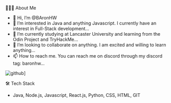 👨🏻‍💻  About Me
- 👋 Hi, I’m @BAronHW
- 👀 I’m interested in Java and anything Javascript. I currently have an interest in Full-Stack development...
- 🌱 I’m currently studying at Lancaster University and learning from the Odin Project and TryHackMe...
- 💞️ I’m looking to collaborate on anything. I am excited and willing to learn anything...
- 📫 How to reach me. You can reach me on discord through my discord tag: baronhw...

![github](https://img.shields.io/badge/GitHub-000000?style=for-the-badge&logo=GitHub&logoColor=white)]

🛠  Tech Stack
- Java, Node.js, Javascript, React.js, Python, CSS, HTML, GIT

<!---
BAronHW/BAronHW is a ✨ special ✨ repository because its `README.md` (this file) appears on your GitHub profile.
You can click the Preview link to take a look at your changes.
--->
